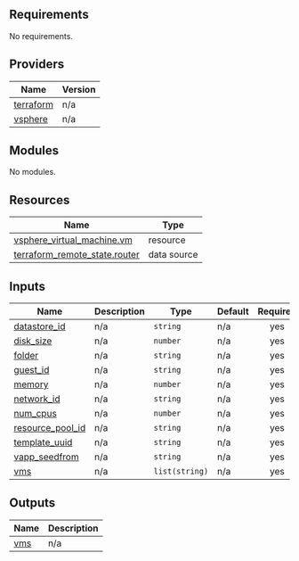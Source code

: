 ## Requirements

No requirements.

## Providers

| Name                                                               | Version |
| ------------------------------------------------------------------ | ------- |
| <a name="provider_terraform"></a> [terraform](#provider_terraform) | n/a     |
| <a name="provider_vsphere"></a> [vsphere](#provider_vsphere)       | n/a     |

## Modules

No modules.

## Resources

| Name                                                                                                                               | Type        |
| ---------------------------------------------------------------------------------------------------------------------------------- | ----------- |
| [vsphere_virtual_machine.vm](https://registry.terraform.io/providers/hashicorp/vsphere/latest/docs/resources/virtual_machine)      | resource    |
| [terraform_remote_state.router](https://registry.terraform.io/providers/hashicorp/terraform/latest/docs/data-sources/remote_state) | data source |

## Inputs

| Name                                                                              | Description | Type           | Default | Required |
| --------------------------------------------------------------------------------- | ----------- | -------------- | ------- | :------: |
| <a name="input_datastore_id"></a> [datastore_id](#input_datastore_id)             | n/a         | `string`       | n/a     |   yes    |
| <a name="input_disk_size"></a> [disk_size](#input_disk_size)                      | n/a         | `number`       | n/a     |   yes    |
| <a name="input_folder"></a> [folder](#input_folder)                               | n/a         | `string`       | n/a     |   yes    |
| <a name="input_guest_id"></a> [guest_id](#input_guest_id)                         | n/a         | `string`       | n/a     |   yes    |
| <a name="input_memory"></a> [memory](#input_memory)                               | n/a         | `number`       | n/a     |   yes    |
| <a name="input_network_id"></a> [network_id](#input_network_id)                   | n/a         | `string`       | n/a     |   yes    |
| <a name="input_num_cpus"></a> [num_cpus](#input_num_cpus)                         | n/a         | `number`       | n/a     |   yes    |
| <a name="input_resource_pool_id"></a> [resource_pool_id](#input_resource_pool_id) | n/a         | `string`       | n/a     |   yes    |
| <a name="input_template_uuid"></a> [template_uuid](#input_template_uuid)          | n/a         | `string`       | n/a     |   yes    |
| <a name="input_vapp_seedfrom"></a> [vapp_seedfrom](#input_vapp_seedfrom)          | n/a         | `string`       | n/a     |   yes    |
| <a name="input_vms"></a> [vms](#input_vms)                                        | n/a         | `list(string)` | n/a     |   yes    |

## Outputs

| Name                                         | Description |
| -------------------------------------------- | ----------- |
| <a name="output_vms"></a> [vms](#output_vms) | n/a         |
